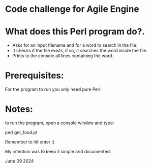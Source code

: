 # Code challenge for Agile Engine

# What does this Perl program do?.

- Asks for an input filename and for a word to search in the file.
- It checks if the file exists, if so, it searches the word inside the file.
- Prints to the console all lines containing the word.

# Prerequisites:

For the program to run you only need pure Perl. 

# Notes:

to run the program, open a console window and type:

perl get_food.pl

Remember to hit enter :)

My intention was to keep it simple and documented.

June 09 2024
